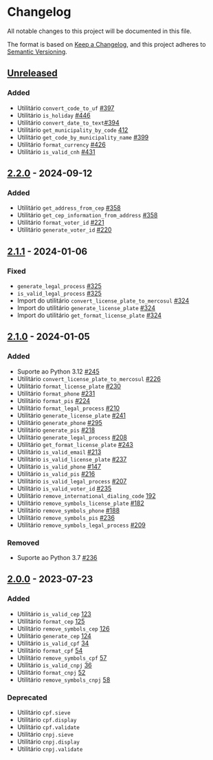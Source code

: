 # Changelog

All notable changes to this project will be documented in this file.

The format is based on [Keep a Changelog](https://keepachangelog.com/en/1.0.0/),
and this project adheres to [Semantic Versioning](https://semver.org/spec/v2.0.0.html).

## [Unreleased]
### Added

- Utilitário `convert_code_to_uf` [#397](https://github.com/brazilian-utils/brutils-python/pull/410)
- Utilitário `is_holiday` [#446](https://github.com/brazilian-utils/brutils-python/pull/446)
- Utilitário `convert_date_to_text`[#394](https://github.com/brazilian-utils/brutils-python/pull/415)
- Utilitário `get_municipality_by_code` [412](https://github.com/brazilian-utils/brutils-python/pull/412)
- Utilitário `get_code_by_municipality_name` [#399](https://github.com/brazilian-utils/brutils-python/issues/399)
- Utilitário `format_currency` [#426](https://github.com/brazilian-utils/brutils-python/issues/426)
- Utilitário `is_valid_cnh` [#431](https://github.com/brazilian-utils/brutils-python/issues/431)

## [2.2.0] - 2024-09-12

### Added

- Utilitário `get_address_from_cep` [#358](https://github.com/brazilian-utils/brutils-python/pull/358)
- Utilitário `get_cep_information_from_address` [#358](https://github.com/brazilian-utils/brutils-python/pull/358)
- Utilitário `format_voter_id` [#221](https://github.com/brazilian-utils/brutils-python/issues/221)
- Utilitário `generate_voter_id` [#220](https://github.com/brazilian-utils/brutils-python/pull/220)

## [2.1.1] - 2024-01-06

### Fixed

- `generate_legal_process` [#325](https://github.com/brazilian-utils/brutils-python/pull/325)
- `is_valid_legal_process` [#325](https://github.com/brazilian-utils/brutils-python/pull/325)
- Import do utilitário `convert_license_plate_to_mercosul` [#324](https://github.com/brazilian-utils/brutils-python/pull/324)
- Import do utilitário `generate_license_plate` [#324](https://github.com/brazilian-utils/brutils-python/pull/324)
- Import do utilitário `get_format_license_plate` [#324](https://github.com/brazilian-utils/brutils-python/pull/324)

## [2.1.0] - 2024-01-05

### Added

- Suporte ao Python 3.12 [#245](https://github.com/brazilian-utils/brutils-python/pull/245)
- Utilitário `convert_license_plate_to_mercosul` [#226](https://github.com/brazilian-utils/brutils-python/pull/226)
- Utilitário `format_license_plate` [#230](https://github.com/brazilian-utils/brutils-python/pull/230)
- Utilitário `format_phone` [#231](https://github.com/brazilian-utils/brutils-python/pull/231)
- Utilitário `format_pis` [#224](https://github.com/brazilian-utils/brutils-python/pull/224)
- Utilitário `format_legal_process` [#210](https://github.com/brazilian-utils/brutils-python/pull/210)
- Utilitário `generate_license_plate` [#241](https://github.com/brazilian-utils/brutils-python/pull/241)
- Utilitário `generate_phone` [#295](https://github.com/brazilian-utils/brutils-python/pull/295)
- Utilitário `generate_pis` [#218](https://github.com/brazilian-utils/brutils-python/pull/218)
- Utilitário `generate_legal_process` [#208](https://github.com/brazilian-utils/brutils-python/pull/208)
- Utilitário `get_format_license_plate` [#243](https://github.com/brazilian-utils/brutils-python/pull/243)
- Utilitário `is_valid_email` [#213](https://github.com/brazilian-utils/brutils-python/pull/213)
- Utilitário `is_valid_license_plate` [#237](https://github.com/brazilian-utils/brutils-python/pull/237)
- Utilitário `is_valid_phone` [#147](https://github.com/brazilian-utils/brutils-python/pull/147)
- Utilitário `is_valid_pis` [#216](https://github.com/brazilian-utils/brutils-python/pull/216)
- Utilitário `is_valid_legal_process` [#207](https://github.com/brazilian-utils/brutils-python/pull/207)
- Utilitário `is_valid_voter_id` [#235](https://github.com/brazilian-utils/brutils-python/pull/235)
- Utilitário `remove_international_dialing_code` [192](https://github.com/brazilian-utils/brutils-python/pull/192)
- Utilitário `remove_symbols_license_plate` [#182](https://github.com/brazilian-utils/brutils-python/pull/182)
- Utilitário `remove_symbols_phone` [#188](https://github.com/brazilian-utils/brutils-python/pull/188)
- Utilitário `remove_symbols_pis` [#236](https://github.com/brazilian-utils/brutils-python/pull/236)
- Utilitário `remove_symbols_legal_process` [#209](https://github.com/brazilian-utils/brutils-python/pull/209)

### Removed

- Suporte ao Python 3.7 [#236](https://github.com/brazilian-utils/brutils-python/pull/236)

## [2.0.0] - 2023-07-23

### Added

- Utilitário `is_valid_cep` [123](https://github.com/brazilian-utils/brutils-python/pull/123)
- Utilitário `format_cep` [125](https://github.com/brazilian-utils/brutils-python/pull/125)
- Utilitário `remove_symbols_cep` [126](https://github.com/brazilian-utils/brutils-python/pull/126)
- Utilitário `generate_cep` [124](https://github.com/brazilian-utils/brutils-python/pull/124)
- Utilitário `is_valid_cpf` [34](https://github.com/brazilian-utils/brutils-python/pull/34)
- Utilitário `format_cpf` [54](https://github.com/brazilian-utils/brutils-python/pull/54)
- Utilitário `remove_symbols_cpf` [57](https://github.com/brazilian-utils/brutils-python/pull/57)
- Utilitário `is_valid_cnpj` [36](https://github.com/brazilian-utils/brutils-python/pull/36)
- Utilitário `format_cnpj` [52](https://github.com/brazilian-utils/brutils-python/pull/52)
- Utilitário `remove_symbols_cnpj` [58](https://github.com/brazilian-utils/brutils-python/pull/58)

### Deprecated

- Utilitário `cpf.sieve`
- Utilitário `cpf.display`
- Utilitário `cpf.validate`
- Utilitário `cnpj.sieve`
- Utilitário `cnpj.display`
- Utilitário `cnpj.validate`

[Unreleased]: https://github.com/brazilian-utils/brutils-python/compare/v2.2.0...HEAD
[2.2.0]: https://github.com/brazilian-utils/brutils-python/releases/tag/v2.2.0
[2.1.1]: https://github.com/brazilian-utils/brutils-python/releases/tag/v2.1.1
[2.1.0]: https://github.com/brazilian-utils/brutils-python/releases/tag/v2.1.0
[2.0.0]: https://github.com/brazilian-utils/brutils-python/releases/tag/v2.0.0
